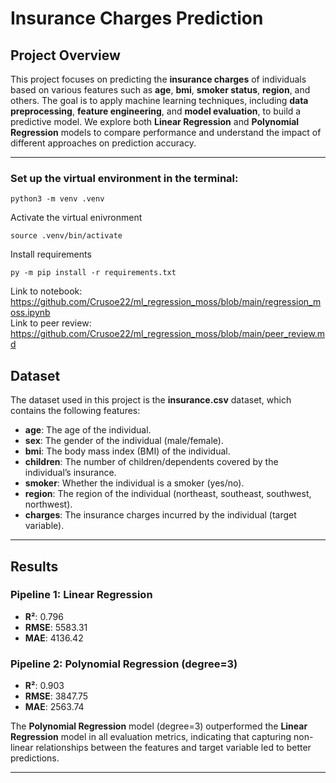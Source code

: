 # Insurance Charges Prediction

## Project Overview

This project focuses on predicting the **insurance charges** of individuals based on various features such as **age**, **bmi**, **smoker status**, **region**, and others. The goal is to apply machine learning techniques, including **data preprocessing**, **feature engineering**, and **model evaluation**, to build a predictive model. We explore both **Linear Regression** and **Polynomial Regression** models to compare performance and understand the impact of different approaches on prediction accuracy.

---

### Set up the virtual environment in the terminal:
``` shell
python3 -m venv .venv
```
Activate the virtual enivronment
``` shell
source .venv/bin/activate
```

Install requirements
``` shell
py -m pip install -r requirements.txt
```

Link to notebook: https://github.com/Crusoe22/ml_regression_moss/blob/main/regression_moss.ipynb  
Link to peer review: https://github.com/Crusoe22/ml_regression_moss/blob/main/peer_review.md 




## Dataset

The dataset used in this project is the **insurance.csv** dataset, which contains the following features:

- **age**: The age of the individual.
- **sex**: The gender of the individual (male/female).
- **bmi**: The body mass index (BMI) of the individual.
- **children**: The number of children/dependents covered by the individual’s insurance.
- **smoker**: Whether the individual is a smoker (yes/no).
- **region**: The region of the individual (northeast, southeast, southwest, northwest).
- **charges**: The insurance charges incurred by the individual (target variable).

---

## Results

### Pipeline 1: Linear Regression
- **R²**: 0.796
- **RMSE**: 5583.31
- **MAE**: 4136.42

### Pipeline 2: Polynomial Regression (degree=3)
- **R²**: 0.903
- **RMSE**: 3847.75
- **MAE**: 2563.74

The **Polynomial Regression** model (degree=3) outperformed the **Linear Regression** model in all evaluation metrics, indicating that capturing non-linear relationships between the features and target variable led to better predictions.

---